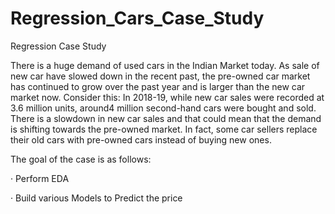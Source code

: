 # Regression_Cars_Case_Study
Regression Case Study

There is a huge demand of used cars in the Indian Market today. As sale of new car have slowed down in the recent past, the pre-owned car market has continued to grow over the past year and is larger than the new car market now. Consider this: In 2018-19, while new car sales were recorded at 3.6 million units, around4 million second-hand cars were bought and sold. There is a slowdown in new car sales and that could mean that the demand is shifting towards the pre-owned market. In fact, some car sellers replace their old cars with pre-owned cars instead of buying new ones.

The goal of the case is as follows:

· Perform EDA

· Build various Models to Predict the price
